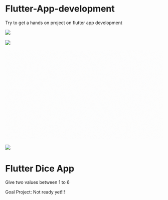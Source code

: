 # Flutter-App-development
Try to get a hands on project on flutter app development
<p>

  <img src="docs/scenebmi.gif"> 
</p>
<p>
  <img src="docs/scenecode1.gif" width="700"> 

</p>
<p>
  <img src="docs/scenexylo.gif"> 


<p>
 <img src="docs/scenexylo2.gif"> 
</p>


# Flutter Dice App
Give two values between 1 to 6


Goal Project: Not ready yet!!!
